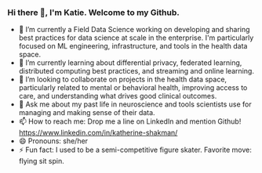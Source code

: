 ### Hi there 👋, I'm Katie.  Welcome to my Github.  

- 🔭 I’m currently a Field Data Science working on developing and sharing best practices for data science at scale in the enterprise.  I'm particularly focused on ML engineering, infrastructure, and tools in the health data space.  
- 🌱 I’m currently learning about differential privacy, federated learning, distributed computing best practices, and streaming and online learning.  
- 👯 I’m looking to collaborate on projects in the health data space, particularly related to mental or behavioral health, improving access to care, and understanding what drives good clinical outcomes.  
- 💬 Ask me about my past life in neuroscience and tools scientists use for managing and making sense of their data. 
- 📫 How to reach me: Drop me a line on LinkedIn and mention Github!  https://www.linkedin.com/in/katherine-shakman/
- 😄 Pronouns: she/her
- ⚡ Fun fact: I used to be a semi-competitive figure skater.  Favorite move: flying sit spin.  

<!--
**katieshakman/katieshakman** is a ✨ _special_ ✨ repository because its `README.md` (this file) appears on your GitHub profile.



